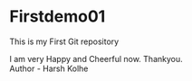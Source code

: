 # Firstdemo01
This is my First Git repository <br>

I am very Happy and Cheerful now. 
Thankyou.
<br> Author - Harsh Kolhe
